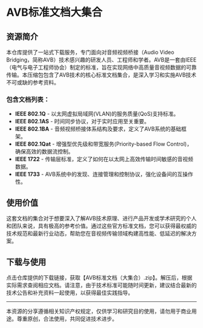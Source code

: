 # AVB标准文档大集合

## 资源简介

本仓库提供了一站式下载服务，专门面向对音频视频桥接（Audio Video Bridging，简称AVB）技术感兴趣的研发人员、工程师和学者。AVB是一套由IEEE（电气与电子工程师协会）制定的标准，旨在实现网络中高质量音视频数据的可靠传输。本压缩包包含了AVB技术的核心标准文档集合，是深入学习和实施AVB技术不可或缺的参考资料。

### 包含文档列表：

- **IEEE 802.1Q** - 以太网虚拟局域网(VLAN)的服务质量(QoS)支持标准。
- **IEEE 802.1AS** - 时间同步协议，对于实时应用至关重要。
- **IEEE 802.1BA** - 音频视频桥接体系结构及要求，定义了AVB系统的基础框架。
- **IEEE 802.1Qat** - 增强型优先级和带宽服务(Priority-based Flow Control)，确保高效的数据流控制。
- **IEEE 1722** - 传输层标准，定义了如何在以太网上高效传输时间敏感的音视频数据。
- **IEEE 1733** - AVB系统中的发现、连接管理和控制协议，强化设备间的互操作性。

## 使用价值

这套文档的集合对于想要深入了解AVB技术原理、进行产品开发或学术研究的个人和团队来说，具有极高的参考价值。通过这些官方标准文档，您可以获得最权威的技术规范和最新行业动态，帮助您在音视频传输领域构建高性能、低延迟的解决方案。

## 下载与使用

点击仓库提供的下载链接，获取【AVB标准文档（大集合）.zip】。解压后，根据实际需求查阅相应文档。请注意，由于技术标准可能随时间更新，建议结合最新的技术公告和补充资料一起使用，以获得最佳实践指导。

---

本资源的分享遵循相关知识产权规定，仅供学习和研究目的使用，请勿用于商业用途。尊重原创，合法使用，共同促进技术进步。